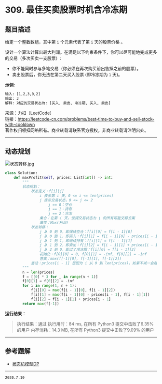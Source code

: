 # 309. 最佳买卖股票时机含冷冻期

## 题目描述

给定一个整数数组，其中第 `i` 个元素代表了第 `i` 天的股票价格 。​

设计一个算法计算出最大利润。在满足以下约束条件下，你可以尽可能地完成更多的交易（多次买卖一支股票）:

- 你不能同时参与多笔交易（你必须在再次购买前出售掉之前的股票）。
- 卖出股票后，你无法在第二天买入股票 (即冷冻期为 `1` 天)。

**示例:**

```txt
输入: [1,2,3,0,2]
输出: 3
解释: 对应的交易状态为: [买入, 卖出, 冷冻期, 买入, 卖出]
```

来源：力扣（LeetCode）  
链接：<https://leetcode-cn.com/problems/best-time-to-buy-and-sell-stock-with-cooldown>  
著作权归领扣网络所有。商业转载请联系官方授权，非商业转载请注明出处。

---

## 动态规划

![状态转移.jpg](https://pic.leetcode-cn.com/74083e3a6b3ff1f6da2f8d1e2dede6f32a6dd4db6a19968e7c63d2b50237bb5d-%E7%8A%B6%E6%80%81%E8%BD%AC%E7%A7%BB.jpg)

```python
class Solution:
    def maxProfit(self, prices: List[int]) -> int:
        """
        状态规划：
            状态定义：f[i][j]
                i 表示第 i 天，0 <= i <= len(prices)
                j 表示交易状态，0 <= j <= 2
                    j == 0：空仓
                    j == 1：持有
                    j == 2：冷冻
                集合：在第 i 天，使得交易状态为 j 的所有可能交易方案
                属性：Max(利润)
            状态转移：
                j 从 0 到 0，即保持空仓：f[i][0] = f[i - 1][0]
                j 从 0 到 1，即买入：f[i][1] = f[i - 1][0] - prices[i - 1]
                j 从 1 到 1，即继续持有：f[i][1] = f[i - 1][1]
                j 从 1 到 2，即卖出：f[i][2] = f[i - 1][1] + prices[i - 1]
                j 从 2 到 0，即过了冷冻期：f[i][0] = f[i - 1][2]
                初始化：f[0][0] = 0, f[0][1] = -inf, f[0][2] = -inf
                答案：max(f[-1][0], f[-1][1], f[-1][2])
            备注：prices[i - 1] 是因为 i 从 0 到 len(prices)，如果不减一会越界
        """
        n = len(prices)
        f = [[0] * 3 for _ in range(n + 1)]
        f[0][1] = f[0][2] = -inf
        for i in range(1, n + 1):
            f[i][0] = max(f[i - 1][0], f[i - 1][2])
            f[i][1] = max(f[i - 1][0] - prices[i - 1], f[i - 1][1])
            f[i][2] = f[i - 1][1] + prices[i - 1]
        return max(f[-1])

```

**运行结果**：

> 执行结果：通过
> 执行用时：84 ms, 在所有 Python3 提交中击败了6.35% 的用户
> 内存消耗：14.3 MB, 在所有 Python3 提交中击败了9.09% 的用户

---

## 参考题解

- [状态机模型DP](https://leetcode-cn.com/problems/best-time-to-buy-and-sell-stock-with-cooldown/solution/zhuang-tai-ji-mo-xing-dp-by-acw_wangdh15/)

---

`2020.7.10`
